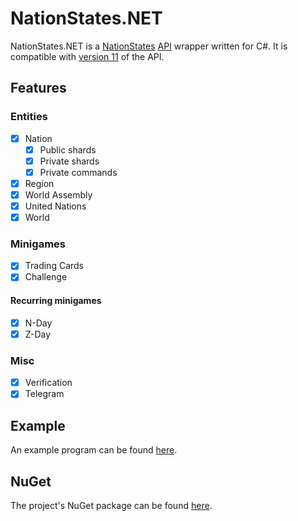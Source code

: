 # NationStates.NET

NationStates.NET is a [NationStates](https://nationstates.net) [API](https://nationstates.net/pages/api) wrapper written for C#. It is compatible with [version 11](https://www.nationstates.net/cgi-bin/api.cgi?a=version) of the API. 

## Features

### Entities

- [X] Nation
  - [X] Public shards
  - [X] Private shards
  - [X] Private commands
- [X] Region
- [X] World Assembly
- [X] United Nations
- [X] World

### Minigames

- [X] Trading Cards
- [X] Challenge

#### Recurring minigames

- [X] N-Day
- [X] Z-Day

### Misc

- [X] Verification
- [X] Telegram

## Example
An example program can be found [here](src/NationStates.NET.Example/Program.cs).

## NuGet
The project's NuGet package can be found [here](https://www.nuget.org/packages/NationStates.NET/).
